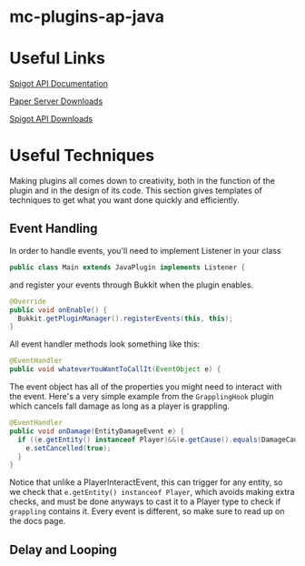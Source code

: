 # mc-plugins-ap-java

# Useful Links
[Spigot API Documentation](https://hub.spigotmc.org/javadocs/spigot/overview-summary.html)

[Paper Server Downloads](https://papermc.io/downloads)

[Spigot API Downloads](https://getbukkit.org/download/spigot)


# Useful Techniques
Making plugins all comes down to creativity, both in the function of the plugin and in the design of its code. This section gives templates of techniques to get what you want done quickly and efficiently.

## Event Handling
In order to handle events, you'll need to implement Listener in your class

```java
public class Main extends JavaPlugin implements Listener {
```

and register your events through Bukkit when the plugin enables.

```java
@Override
public void onEnable() {
  Bukkit.getPluginManager().registerEvents(this, this);
}
```


All event handler methods look something like this:

```java
@EventHandler
public void whateverYouWantToCallIt(EventObject e) {
```

The event object has all of the properties you might need to interact with the event.
Here's a very simple example from the ```GrapplingHook``` plugin which cancels fall damage as long as a player is grappling.

```java
@EventHandler
public void onDamage(EntityDamageEvent e) {
  if ((e.getEntity() instanceof Player)&&(e.getCause().equals(DamageCause.FALL))&&(grappling.contains((Player)e.getEntity()))) {
    e.setCancelled(true);
  }
}
```

Notice that unlike a PlayerInteractEvent, this can trigger for any entity, so we check that ```e.getEntity() instanceof Player```, which avoids making extra checks, and must be done anyways to cast it to a Player type to check if ```grappling``` contains it. Every event is different, so make sure to read up on the docs page.

## Delay and Looping

